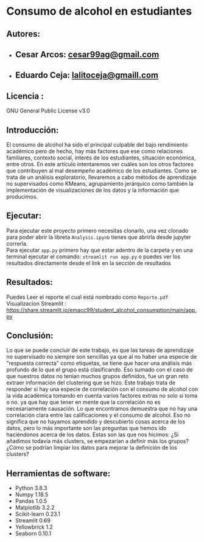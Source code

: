# Consumo de alcohol en estudiantes

## Autores: 
* ## Cesar Arcos: cesar99ag@gmail.com
* ## Eduardo Ceja: lalitoceja@gmaill.com
## Licencia  : 
GNU General Public License v3.0
## Introducción:
El consumo de alcohol ha sido el principal culpable del bajo rendimiento académico pero de hecho, hay más factores que ese  como relaciones familiares, contexto social, interés de los estudiantes, situación económica, entre otros. En este artículo intentaremos ver cuáles son los otros factores que contribuyen al mal desempeño académico de los estudiantes. Como se trata de un análisis exploratorio, llevaremos a cabo métodos de aprendizaje no supervisados como KMeans, agrupamiento jerárquico como también la implementación de visualizaciones de los datos y la información que producimos.
## Ejecutar:
Para ejecutar este proyecto primero necesitas clonarlo, una vez clonado para poder abrir la libreta `Analysis.ipynb` tienes que abrirla desde jupyter correrla. <br>
Para ejecutar `app.py` primero hay que estar adentro de la carpeta y en una terminal ejecutar el comando: `streamlit run app.py` o puedes ver los resultados directamente desde el link en la sección de resultados
## Resultados:
Puedes Leer el reporte el cual está nombrado como `Reporte.pdf`
Visualizacion Streamlit : https://share.streamlit.io/emacc99/student_alcohol_consumption/main/app.py
## Conclusión:
Lo que se puede concluir de este trabajo, es que las tareas de aprendizaje no supervisado no siempre son sencillas ya que al no haber una especie de "respuesta correcta" como etiquetas, se tiene que hacer una análisis más profundo de lo que el grupo está clasificando. Eso sumado con el caso de que nuestros datos no tenían muchos grupos definidos, fue un gran reto extraer información del clustering que se hizo. Este trabajo trata de responder si hay una especie de correlación con el consumo de alcohol con la vida académica tomando en cuenta varios factores extras no solo si toma o no. ya que hay que tener en mente que la correlación no es necesariamente causación. Lo que encontramos demuestra que no hay una correlación clara entre las calificaciones y el consumo de alcohol. Eso no significa que no hayamos aprendido y descubierto cosas acerca de los datos, pero lo más importante son las preguntas que hemos ido haciéndonos acerca de los datos. Estas son las que nos hicimos: ¿Si añadimos todavía más clusters, se empezarían a definir más los grupos? ¿Cómo se podrían limpiar los datos para mejorar la definición de los clusters? 
## Herramientas de software:
- Python 3.8.3
- Numpy 1.18.5
- Pandas 1.0.5
- Matplotlib 3.2.2
- Scikit-learn 0.23.1
- Streamlit 0.69
- Yellowbrick 1.2
- Seaborn 0.10.1




